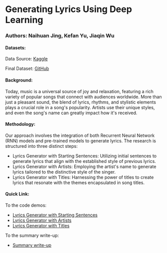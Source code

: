 # Generating Lyrics Using Deep Learning
### Authors: Naihuan Jing, Kefan Yu, Jiaqin Wu
#### Datasets: 
Data Source: [Kaggle](https://www.kaggle.com/code/karnikakapoor/lyrics-generator-rnn/input?select=Songs.csv)

Final Dataset: [GitHub](https://github.com/JiaqinWu/ds6600_Final_Group14/tree/main/data)
#### Background: 
Today, music is a universal source of joy and relaxation, featuring a rich variety of popular songs that connect with audiences worldwide. More than just a pleasant sound, the blend of lyrics, rhythms, and stylistic elements plays a crucial role in a song's popularity. Artists use their unique styles, and even the song's name can greatly impact how it's received.
#### Methodology: 
Our approach involves the integration of both Recurrent Neural Network (RNN) models and pre-trained models to generate lyrics. The research is structured into three distinct steps:
- Lyrics Generator with Starting Sentences: Utilizing initial sentences to generate lyrics that align with the established style of previous lyrics.
- Lyrics Generator with Artists: Employing the artist's name to generate lyrics tailored to the distinctive style of the singer.
- Lyrics Generator with Titles: Harnessing the power of titles to create lyrics that resonate with the themes encapsulated in song titles.

#### Quick Link: 
To the code demos:
- [Lyrics Generator with Starting Sentences](https://github.com/JiaqinWu/ds6600_Final_Group14/tree/main/code/lyrics_sentence)
- [Lyrics Generator with Artists](https://github.com/JiaqinWu/ds6600_Final_Group14/tree/main/code/lyrics_artist)
- [Lyrics Generator with Titles](https://github.com/JiaqinWu/ds6600_Final_Group14/tree/main/code/lyrics_title)

To the summary write-up:
- [Summary write-up](https://github.com/JiaqinWu/ds6600_Final_Group14/tree/main/write_up)
